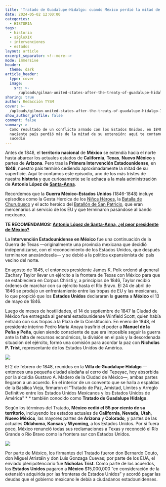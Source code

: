 ```yaml
---
title: 'Tratado de Guadalupe-Hidalgo: cuando México perdió la mitad de su territorio'
date: 2024-05-02 12:00:00
categories:
  - HISTORIA
tags:
  - historia
  - sigloXIX
  - intervenciones
  - estados
layout: article
excerpt_separator: <!--more-->
mode: immersive
header:
  theme: dark
article_header:
  type: cover
  image:
    src: >-
      /uploads/gilman-united-states-after-the-treaty-of-guadalupe-hidalgo-1848-uta.jpeg
sharing: true
author: Redacción TYSM
cover: >-
  /uploads/gilman-united-states-after-the-treaty-of-guadalupe-hidalgo-1848-uta.jpeg
show_author_profile: false
comment: false
summary: >-
  Como resultado de un conflicto armado con los Estados Unidos, en 1848 nuestro
  naciente país perdió más de la mitad de su extensión: aquí te contamos lo que
  sucedió
---
```

Antes de 1848, el **territorio nacional** de **México** se extendía hacia el norte hasta abarcar los actuales estados de **California**, **Texas**, **Nuevo México** y partes de **Arizona**. Pero tras la **Primera Intervención Estadounidense**, en **1848**, nuestro país terminó cediendo aproximadamente la mitad de su superficie. Aquí te contamos este episodio, uno de los más tristes de nuestra **historia** y que curiosamente se le achaca a la mala administración de **Antonio López de** [**Santa-Anna**](https://blog.tonoysumariachi.com/historia/2022/11/11/antonio-lopez-de-santa-anna-el-peor-presidente-de-la-historia-de-mexico.html).

Recordemos que la **Guerra México-Estados Unidos** (1846-1848) incluye episodios como la Gesta Heroica de los [Niños Héroes](https://blog.tonoysumariachi.com/historia/2022/06/30/la-historia-de-los-ninos-heroes-de-chapultepec-es-verdad-o-mito.html), la [Batalla de Churubusco](https://blog.tonoysumariachi.com/historia/2022/07/15/20-de-agosto-de-1847-resumen-de-la-batalla-de-churubusco.html) y el acto heroico del [Batallón de San Patricio](https://blog.tonoysumariachi.com/historia/2022/04/25/extranjeros-que-lucharon-por-mexico-historia-y-biografias.html), que eran mercenarios al servicio de los EU y que terminaron pasándose al bando mexicano.

**TE RECOMENDAMOS:** [**Antonio López de Santa-Anna, ¿el peor presidente de México?**](https://blog.tonoysumariachi.com/historia/2022/11/11/antonio-lopez-de-santa-anna-el-peor-presidente-de-la-historia-de-mexico.html)

La **Intervención Estadounidense en México** fue una continuación de la Guerra de Texas —originalmente una provincia mexicana que decidió independizarse, con el reconocimiento de los Estados Unidos, que después terminaron anexándosela— y se debió a la política expansionista del país vecino del norte.

En agosto de 1845, el entonces presidente James K. Polk ordenó al general Zachary Taylor llevar un ejército a la frontera de Texas con México para que se estableciera en Corpus Christi y, a principios de 1846, Taylor recibió órdenes de marchar con su ejército hasta el Río Bravo. El 24 de abril de 1846 se produjo un enfrentamiento entre las tropas de EU y las mexicanas, lo que propició que los **Estados Unidos** declararan la **guerra** a **México** el 13 de mayo de 1846.

Luego de meses de hostilidades, el 14 de septiembre de 1847 la Ciudad de México fue entregada al general estadounidense Winfield Scott, quien había entrado con sus tropas a la Plaza de la Constitución. En enero de 1848, el presidente interino Pedro María Anaya trasfirió el poder a **Manuel de la Peña y Peña**, quien siendo consciente de que era imposible seguir la guerra ante la falta de recursos económicos, la división en el país y la desordenada situación del ejército, formó una comisión para acordar la paz con **Nicholas P. Trist**, representante de los Estados Unidos de América.

![](https://upload.wikimedia.org/wikipedia/commons/thumb/3/3a/Retrato_de_Manuel_de_la_Pe%C3%B1a_y_Pe%C3%B1a.jpg/673px-Retrato_de_Manuel_de_la_Pe%C3%B1a_y_Pe%C3%B1a.jpg)

El 2 de febrero de 1848, reunidos en la **Villa de Guadalupe Hidalgo** —entonces una pequeña ciudad aledaña al cerro del Tepeyac, hoy absorbida por la alcaldía Gustavo A. Madero de la Ciudad de México—, ambas partes llegaron a un acuerdo. En el interior de un convento que se halla a espaldas de la Basílica Vieja, firmaron el "Tratado de Paz, Amistad, Límites y Arreglo Definitivo entre los Estados Unidos Mexicanos y los Estados Unidos de América" * * también conocido como **Tratado de Guadalupe Hidalgo**.

Según los términos del Tratado, **México cedió el 55 por ciento de su territorio**, incluyendo los estados actuales de **California**, **Nevada**, **Utah**, **Nuevo México**, las mayores partes de **Arizona** y **Colorado**, y partes de las actuales **Oklahoma**, **Kansas** y **Wyoming**, a los Estados Unidos. Por si fuera poco, México renunció todas sus reclamaciones a Texas y reconoció el Río Grande o Río Bravo como la frontera sur con Estados Unidos.

![](https://upload.wikimedia.org/wikipedia/commons/thumb/9/93/Nicholas_Philip_Trist_-_Brady-Handy.jpg/835px-Nicholas_Philip_Trist_-_Brady-Handy.jpg)

Por parte de México, los firmantes del Tratado fueron don Bernardo Couto, don Miguel Atristáin y don Luis Gonzaga Cuevas; por parte de los EUA, el enviado plenipotenciario fue **Nicholas Trist**. Como parte de los acuerdos, los **Estados Unidos** pagaron a **México** $15,000,000 “en consideración de la extensión adquirida por las fronteras de Estados Unidos” y acordó pagar las deudas que el gobierno mexicano le debía a ciudadanos estadounidenses.